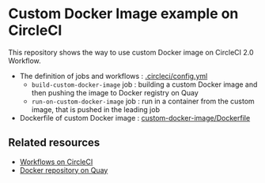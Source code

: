 Custom Docker Image example on CircleCI
==========

This repository shows the way to use custom Docker image on CircleCI 2.0 Workflow.

* The definition of jobs and workflows : [.circleci/config.yml](./.circleci/config.yml)
    * `build-custom-docker-image` job : building a custom Docker image and then pushing the image to Docker registry on Quay
    * `run-on-custom-docker-image` job : run in a container from the custom image, that is pushed in the leading job
* Dockerfile of custom Docker image : [custom-docker-image/Dockerfile](./custom-docker-image/Dockerfile)

## Related resources

* [Workflows on CircleCI](https://circleci.com/gh/nobuoka/workflows/circleci-custom-image-example)
* [Docker repository on Quay](https://quay.io/repository/nobuoka/circleci-custom-image-example)
